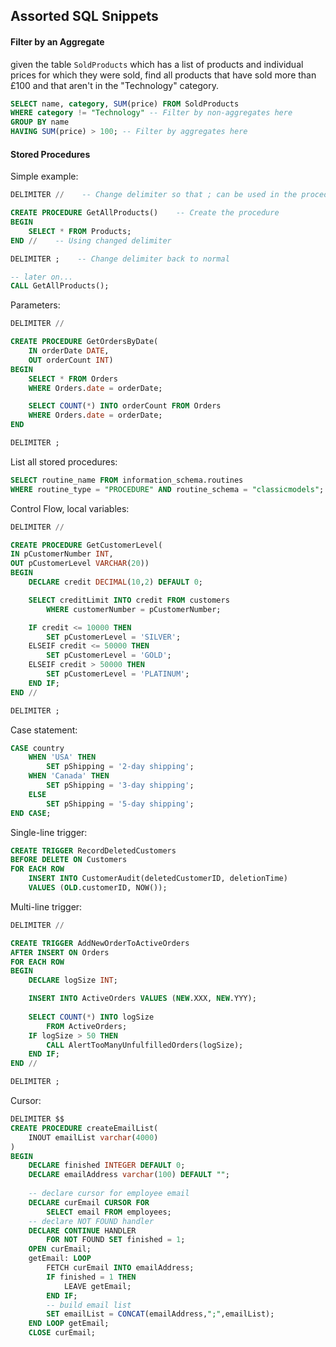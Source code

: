 ## Assorted SQL Snippets
#### Filter by an Aggregate
given the table `SoldProducts` which has a list of products and individual prices for which they were sold, find all products that have sold more than £100 and that aren't in the "Technology" category.
```sql
SELECT name, category, SUM(price) FROM SoldProducts
WHERE category != "Technology" -- Filter by non-aggregates here
GROUP BY name
HAVING SUM(price) > 100; -- Filter by aggregates here
```
#### Stored Procedures
Simple example:
```sql
DELIMITER //    -- Change delimiter so that ; can be used in the procedure

CREATE PROCEDURE GetAllProducts()    -- Create the procedure
BEGIN
	SELECT * FROM Products;
END //    -- Using changed delimiter

DELIMITER ;    -- Change delimiter back to normal

-- later on...
CALL GetAllProducts();
```
Parameters:
```sql
DELIMITER //

CREATE PROCEDURE GetOrdersByDate(
	IN orderDate DATE,
	OUT orderCount INT)
BEGIN
	SELECT * FROM Orders
	WHERE Orders.date = orderDate;

	SELECT COUNT(*) INTO orderCount FROM Orders
	WHERE Orders.date = orderDate;
END

DELIMITER ;
```
List all stored procedures:
```sql
SELECT routine_name FROM information_schema.routines
WHERE routine_type = "PROCEDURE" AND routine_schema = "classicmodels";
```
Control Flow, local variables:
```sql
DELIMITER //

CREATE PROCEDURE GetCustomerLevel(
IN pCustomerNumber INT,
OUT pCustomerLevel VARCHAR(20))
BEGIN
	DECLARE credit DECIMAL(10,2) DEFAULT 0;

	SELECT creditLimit INTO credit FROM customers
		WHERE customerNumber = pCustomerNumber;

	IF credit <= 10000 THEN
		SET pCustomerLevel = 'SILVER';
	ELSEIF credit <= 50000 THEN
		SET pCustomerLevel = 'GOLD';
	ELSEIF credit > 50000 THEN
		SET pCustomerLevel = 'PLATINUM';
	END IF;
END //

DELIMITER ;
```
Case statement:
```sql
CASE country
	WHEN 'USA' THEN
		SET pShipping = '2-day shipping';
	WHEN 'Canada' THEN
		SET pShipping = '3-day shipping';
	ELSE
		SET pShipping = '5-day shipping';
END CASE;
```
Single-line trigger:
```sql
CREATE TRIGGER RecordDeletedCustomers
BEFORE DELETE ON Customers
FOR EACH ROW
	INSERT INTO CustomerAudit(deletedCustomerID, deletionTime)
	VALUES (OLD.customerID, NOW());
```
Multi-line trigger:
```sql
DELIMITER //

CREATE TRIGGER AddNewOrderToActiveOrders
AFTER INSERT ON Orders
FOR EACH ROW
BEGIN
	DECLARE logSize INT;

	INSERT INTO ActiveOrders VALUES (NEW.XXX, NEW.YYY);
	
	SELECT COUNT(*) INTO logSize
		FROM ActiveOrders;
	IF logSize > 50 THEN
		CALL AlertTooManyUnfulfilledOrders(logSize);
	END IF;
END //

DELIMITER ;
```
Cursor:
```sql
DELIMITER $$
CREATE PROCEDURE createEmailList(
	INOUT emailList varchar(4000)
)
BEGIN
	DECLARE finished INTEGER DEFAULT 0;
	DECLARE emailAddress varchar(100) DEFAULT "";
	
	-- declare cursor for employee email
	DECLARE curEmail CURSOR FOR
		SELECT email FROM employees;
	-- declare NOT FOUND handler
	DECLARE CONTINUE HANDLER
		FOR NOT FOUND SET finished = 1;
	OPEN curEmail;
	getEmail: LOOP
		FETCH curEmail INTO emailAddress;
		IF finished = 1 THEN
			LEAVE getEmail;
		END IF;
		-- build email list
		SET emailList = CONCAT(emailAddress,";",emailList);
	END LOOP getEmail;
	CLOSE curEmail;
```